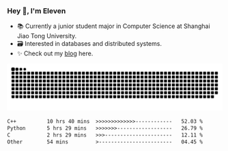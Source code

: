 ### Hey 👋, I'm Eleven

- 📚 Currently a junior student major in Computer Science at Shanghai Jiao Tong University.
- 🗃️ Interested in databases and distributed systems.
- ✨ Check out my [blog](https://blog.eleven.wiki) here.

![github contribution grid snake animation](https://raw.githubusercontent.com/El-even-11/El-even-11/output/github-contribution-grid-snake.svg)

<!--START_SECTION:waka-->

```text
C++          10 hrs 40 mins  >>>>>>>>>>>>>------------   52.03 %
Python       5 hrs 29 mins   >>>>>>>------------------   26.79 %
C            2 hrs 29 mins   >>>----------------------   12.11 %
Other        54 mins         >------------------------   04.45 %
```

<!--END_SECTION:waka-->
